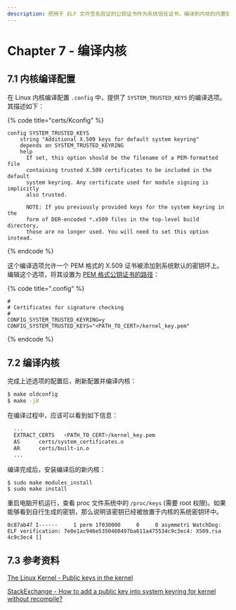 ```yaml
---
description: 把用于 ELF 文件签名验证的公钥证书作为系统信任证书，编译到内核的内置密钥环中。
---
```


# Chapter 7 - 编译内核

## 7.1 内核编译配置

在 Linux 内核编译配置 `.config` 中，提供了 `SYSTEM_TRUSTED_KEYS` 的编译选项。其描述如下：

{% code title="certs/Kconfig" %}
```text
config SYSTEM_TRUSTED_KEYS
	string "Additional X.509 keys for default system keyring"
	depends on SYSTEM_TRUSTED_KEYRING
	help
	  If set, this option should be the filename of a PEM-formatted file
	  containing trusted X.509 certificates to be included in the default
	  system keyring. Any certificate used for module signing is implicitly
	  also trusted.

	  NOTE: If you previously provided keys for the system keyring in the
	  form of DER-encoded *.x509 files in the top-level build directory,
	  those are no longer used. You will need to set this option instead.
```
{% endcode %}

这个编译选项允许一个 PEM 格式的 X.509 证书被添加到系统默认的密钥环上。编辑这个选项，将其设置为 [PEM 格式公钥证书的路径](chapter-6-key-generation.md#62-mi-yao-sheng-cheng)：

{% code title=".config" %}
```text
#
# Certificates for signature checking
#
CONFIG_SYSTEM_TRUSTED_KEYRING=y
CONFIG_SYSTEM_TRUSTED_KEYS="<PATH_TO_CERT>/kernel_key.pem"
```
{% endcode %}

## 7.2 编译内核

完成上述选项的配置后，刷新配置并编译内核：

```bash
$ make oldconfig
$ make -j8
```

在编译过程中，应该可以看到如下信息：

```bash
  ...
  EXTRACT_CERTS   <PATH_TO_CERT>/kernel_key.pem
  AS      certs/system_certificates.o
  AR      certs/built-in.o
  ...
```

编译完成后，安装编译后的新内核：

```text
$ sudo make modules_install
$ sudo make install
```

重启电脑开机运行，查看 proc 文件系统中的 `/proc/keys` \(需要 root 权限\)。如果能够看到自行生成的密钥，那么说明该密钥已经被放置于内核的系统密钥环中。

```text
0c87ab47 I------     1 perm 1f030000     0     0 asymmetri WatchDog: ELF verification: 7e0e1ac946e5350460497ba611a475534c9c3ec4: X509.rsa 4c9c3ec4 []
```

## 7.3 参考资料

[The Linux Kernel - Public keys in the kernel](https://www.kernel.org/doc/html/v4.15/admin-guide/module-signing.html#public-keys-in-the-kernel)

[StackExchange - How to add a public key into system keyring for kernel without recompile?](https://unix.stackexchange.com/questions/445772/how-to-add-a-public-key-into-system-keyring-for-kernel-without-recompile)

